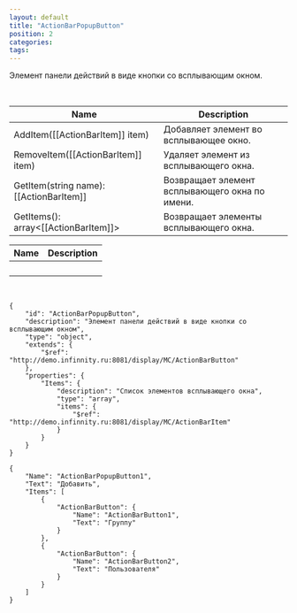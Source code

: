 ```yaml
---
layout: default
title: "ActionBarPopupButton"
position: 2
categories: 
tags: 
---
```


Элемент панели действий в виде кнопки со всплывающим окном.

 

|Name|Description|
|----|-----------|
|AddItem([[ActionBarItem]] item)|Добавляет элемент во всплывающее окно.|
|RemoveItem([[ActionBarItem]] item)|Удаляет элемент из всплывающего окна.|
|GetItem(string name): [[ActionBarItem]]|Возвращает элемент всплывающего окна по имени.|
|GetItems(): array<[[ActionBarItem]]>|Возвращает элементы всплывающего окна.|

|Name|Description|
|----|-----------|
| | |

  

```
{
	"id": "ActionBarPopupButton",
	"description": "Элемент панели действий в виде кнопки со всплывающим окном",
	"type": "object",
	"extends": {
		"$ref": "http://demo.infinnity.ru:8081/display/MC/ActionBarButton"
	},
	"properties": {
		"Items": {
			"description": "Список элементов всплывающего окна",
			"type": "array",
			"items": {
				"$ref": "http://demo.infinnity.ru:8081/display/MC/ActionBarItem"
			}
		}
	}
}
```

```
{
	"Name": "ActionBarPopupButton1",
	"Text": "Добавить",
	"Items": [
		{
			"ActionBarButton": {
				"Name": "ActionBarButton1",
				"Text": "Группу"
			}
		},
		{
			"ActionBarButton": {
				"Name": "ActionBarButton2",
				"Text": "Пользователя"
			}
		}
	]
}
```

 

 

